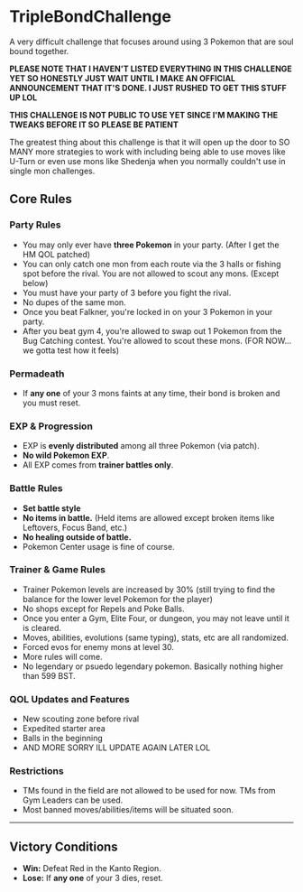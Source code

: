 # TripleBondChallenge
A very difficult challenge that focuses around using 3 Pokemon that are soul bound together.

**PLEASE NOTE THAT I HAVEN'T LISTED EVERYTHING IN THIS CHALLENGE YET SO HONESTLY JUST WAIT UNTIL I MAKE AN OFFICIAL ANNOUNCEMENT THAT IT'S DONE. I JUST RUSHED TO GET THIS STUFF UP LOL**

**THIS CHALLENGE IS NOT PUBLIC TO USE YET SINCE I'M MAKING THE TWEAKS BEFORE IT SO PLEASE BE PATIENT**

The greatest thing about this challenge is that it will open up the door to SO MANY more strategies to work with including being able to use moves like U-Turn or even use mons like Shedenja when you normally couldn't use in single mon challenges. 

## Core Rules

### Party Rules
- You may only ever have **three Pokemon** in your party. (After I get the HM QOL patched)
- You can only catch one mon from each route via the 3 halls or fishing spot before the rival. You are not allowed to scout any mons. (Except below)
- You must have your party of 3 before you fight the rival.
- No dupes of the same mon.
- Once you beat Falkner, you're locked in on your 3 Pokemon in your party.
- After you beat gym 4, you're allowed to swap out 1 Pokemon from the Bug Catching contest. You're allowed to scout these mons. (FOR NOW... we gotta test how it feels)

### Permadeath
- If **any one** of your 3 mons faints at any time, their bond is broken and you must reset.  

### EXP & Progression
- EXP is **evenly distributed** among all three Pokemon (via patch).
- **No wild Pokemon EXP**.
- All EXP comes from **trainer battles only**.

### Battle Rules
- **Set battle style**
- **No items in battle.** (Held items are allowed except broken items like Leftovers, Focus Band, etc.)
- **No healing outside of battle.**
- Pokemon Center usage is fine of course.

### Trainer & Game Rules
- Trainer Pokemon levels are increased by 30% (still trying to find the balance for the lower level Pokemon for the player)  
- No shops except for Repels and Poke Balls.
- Once you enter a Gym, Elite Four, or dungeon, you may not leave until it is cleared.  
- Moves, abilities, evolutions (same typing), stats, etc are all randomized.
- Forced evos for enemy mons at level 30.
- More rules will come.
- No legendary or psuedo legendary pokemon. Basically nothing higher than 599 BST.

### QOL Updates and Features
- New scouting zone before rival
- Expedited starter area
- Balls in the beginning
- AND MORE SORRY ILL UPDATE AGAIN LATER LOL

### Restrictions
- TMs found in the field are not allowed to be used for now. TMs from Gym Leaders can be used.
- Most banned moves/abilities/items will be situated soon. 

---

## Victory Conditions
- **Win:** Defeat Red in the Kanto Region. 
- **Lose:** If **any one** of your 3 dies, reset.
